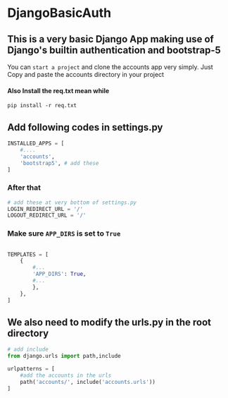 # DjangoBasicAuth  
## This is a very basic Django App making use of Django's builtin authentication and bootstrap-5

You can `start a project` and clone the accounts app very simply. Just Copy and paste the accounts directory in your project  

#### Also Install the req.txt mean while 
```
pip install -r req.txt
```


## Add following codes in settings.py 

```python
INSTALLED_APPS = [
    #....
    'accounts',
    'bootstrap5', # add these
]
```

### After that 

```python
# add these at very bottom of settings.py
LOGIN_REDIRECT_URL = '/'
LOGOUT_REDIRECT_URL = '/'
```

### Make sure `APP_DIRS` is set to `True`

```python

TEMPLATES = [
    {
        #...
        'APP_DIRS': True,
        #...
        },
    },
]

```

## We also need to modify the urls.py in the root directory     

```python
# add include
from django.urls import path,include

urlpatterns = [
    #add the accounts in the urls
    path('accounts/', include('accounts.urls'))
]
```
